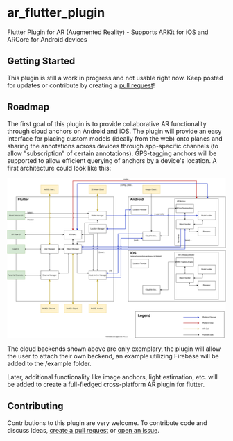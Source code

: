 # ar_flutter_plugin

Flutter Plugin for AR (Augmented Reality) - Supports ARKit for iOS and ARCore for Android devices

## Getting Started

This plugin is still a work in progress and not usable right now. Keep posted for updates or contribute by creating a [pull request](https://github.com/CariusLars/ar_flutter_plugin/compare)!

## Roadmap

The first goal of this plugin is to provide collaborative AR functionality through cloud anchors on Android and iOS. The plugin will provide an easy interface for placing custom models (ideally from the web) onto planes and sharing the annotations across devices through app-specific channels (to allow "subscription" of certain annotations). GPS-tagging anchors will be supported to allow efficient querying of anchors by a device's location. A first architecture could look like this: 

![ar_plugin_architecture](./AR_Plugin_Architecture_lowlevel.svg)

The cloud backends shown above are only exemplary, the plugin will allow the user to attach their own backend, an example utilizing Firebase will be added to the /example folder.

Later, additional functionality like image anchors, light estimation, etc. will be added to create a full-fledged cross-platform AR plugin for flutter.

## Contributing

Contributions to this plugin are very welcome. To contribute code and discuss ideas, [create a pull request](https://github.com/CariusLars/ar_flutter_plugin/compare) or [open an issue](https://github.com/CariusLars/ar_flutter_plugin/issues/new).
